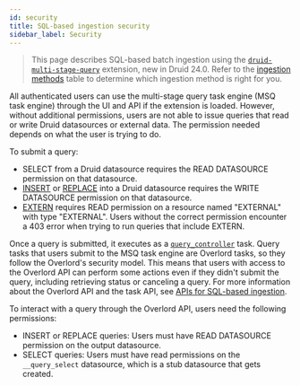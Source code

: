 ```yaml
---
id: security
title: SQL-based ingestion security
sidebar_label: Security
---
```


<!--
  ~ Licensed to the Apache Software Foundation (ASF) under one
  ~ or more contributor license agreements.  See the NOTICE file
  ~ distributed with this work for additional information
  ~ regarding copyright ownership.  The ASF licenses this file
  ~ to you under the Apache License, Version 2.0 (the
  ~ "License"); you may not use this file except in compliance
  ~ with the License.  You may obtain a copy of the License at
  ~
  ~   http://www.apache.org/licenses/LICENSE-2.0
  ~
  ~ Unless required by applicable law or agreed to in writing,
  ~ software distributed under the License is distributed on an
  ~ "AS IS" BASIS, WITHOUT WARRANTIES OR CONDITIONS OF ANY
  ~ KIND, either express or implied.  See the License for the
  ~ specific language governing permissions and limitations
  ~ under the License.
  -->

> This page describes SQL-based batch ingestion using the [`druid-multi-stage-query`](../multi-stage-query/index.md)
> extension, new in Druid 24.0. Refer to the [ingestion methods](../ingestion/index.md#batch) table to determine which
> ingestion method is right for you.

All authenticated users can use the multi-stage query task engine (MSQ task engine) through the UI and API if the extension is loaded. However, without additional permissions, users are not able to issue queries that read or write Druid datasources or external data. The permission needed depends on what the user is trying to do.

To submit a query:

- SELECT from a Druid datasource requires the READ DATASOURCE permission on that datasource.
- [INSERT](reference.md#insert) or [REPLACE](reference.md#replace) into a Druid datasource requires the WRITE DATASOURCE
  permission on that datasource.
- [EXTERN](reference.md#extern) requires READ permission on a resource named "EXTERNAL" with type "EXTERNAL". Users without the correct
  permission encounter a 403 error when trying to run queries that include EXTERN.

Once a query is submitted, it executes as a [`query_controller`](concepts.md#execution-flow) task. Query tasks that
users submit to the MSQ task engine are Overlord tasks, so they follow the Overlord's security model. This means that
users with access to the Overlord API can perform some actions even if they didn't submit the query, including
retrieving status or canceling a query. For more information about the Overlord API and the task API, see [APIs for
SQL-based ingestion](./api.md).

To interact with a query through the Overlord API, users need the following permissions:

- INSERT or REPLACE queries: Users must have READ DATASOURCE permission on the output datasource.
- SELECT queries: Users must have read permissions on the `__query_select` datasource, which is a stub datasource that gets created.
